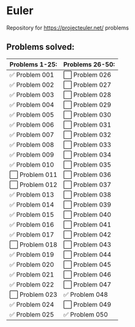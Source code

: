 # Euler
Repository for https://projecteuler.net/ problems


## Problems solved:

| Problems 1-25: | Problems 26-50: |
| --- | --- |
| :white_check_mark: Problem 001 | :white_large_square: Problem 026 |
| :white_check_mark: Problem 002 | :white_large_square: Problem 027 |
| :white_check_mark: Problem 003 | :white_large_square: Problem 028 |
| :white_check_mark: Problem 004 | :white_large_square: Problem 029 |
| :white_check_mark: Problem 005 | :white_large_square: Problem 030 |
| :white_check_mark: Problem 006 | :white_large_square: Problem 031 |
| :white_check_mark: Problem 007 | :white_large_square: Problem 032 |
| :white_check_mark: Problem 008 | :white_large_square: Problem 033 |
| :white_check_mark: Problem 009 | :white_large_square: Problem 034 |
| :white_check_mark: Problem 010 | :white_large_square: Problem 035 |
| :white_large_square: Problem 011 | :white_large_square: Problem 036 |
| :white_large_square: Problem 012 | :white_large_square: Problem 037 |
| :white_check_mark: Problem 013 | :white_large_square: Problem 038 |
| :white_check_mark: Problem 014 | :white_large_square: Problem 039 |
| :white_check_mark: Problem 015 | :white_large_square: Problem 040 |
| :white_check_mark: Problem 016 | :white_large_square: Problem 041 |
| :white_check_mark: Problem 017 | :white_large_square: Problem 042 |
| :white_large_square: Problem 018 | :white_large_square: Problem 043 |
| :white_check_mark: Problem 019 | :white_large_square: Problem 044 |
| :white_check_mark: Problem 020 | :white_large_square: Problem 045 |
| :white_check_mark: Problem 021 | :white_large_square: Problem 046 |
| :white_check_mark: Problem 022 | :white_large_square: Problem 047 |
| :white_large_square: Problem 023 | :white_check_mark: Problem 048 |
| :white_check_mark: Problem 024 | :white_large_square: Problem 049 |
| :white_check_mark: Problem 025 | :white_check_mark: Problem 050 |
